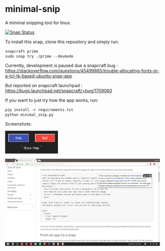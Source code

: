 # minimal-snip
A minimal snipping tool for linux.

[![Snap Status](https://build.snapcraft.io/badge/kushalchauhan98/minimal-snip.svg)](https://build.snapcraft.io/user/kushalchauhan98/minimal-snip)

To install this snap, clone this repository and simply run:

```
snapcraft prime
sudo snap try ./prime --devmode
```

Currently, development is paused due a snapcraft bug : https://stackoverflow.com/questions/45499865/trouble-allocating-fonts-in-a-tcl-tk-based-ubuntu-snap-app

But reported on snapcraft launchpad : https://bugs.launchpad.net/snapcraft/+bug/1709060

If you want to just try how the app works, run:

```
pip install -r requirements.txt
python minimal_snip.py
```

Screenshots:

![Main Window](https://github.com/kushalchauhan98/minimal-snip/blob/master/res/1.png)

![Demo](https://github.com/kushalchauhan98/minimal-snip/blob/master/res/2.png)
